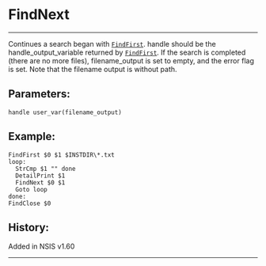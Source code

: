 # FindNext

---

Continues a search began with [`FindFirst`][1]. handle should be the handle_output_variable returned by [`FindFirst`][1]. If the search is completed (there are no more files), filename_output is set to empty, and the error flag is set. Note that the filename output is without path.

## Parameters:

    handle user_var(filename_output)

## Example:

	FindFirst $0 $1 $INSTDIR\*.txt
	loop:
	  StrCmp $1 "" done
	  DetailPrint $1
	  FindNext $0 $1
	  Goto loop
	done:
	FindClose $0

## History:

Added in NSIS v1.60

---

[1]: FindFirst.md